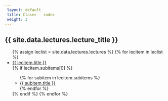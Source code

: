 ```yaml
---
 layout: default
 title: Clases - index
 weight: 3
---
```


<h2>{{ site.data.lectures.lecture_title }}</h2>
<ul>
  {% assign leclist = site.data.lectures.lectures %}
  {% for lecitem in leclist %}
    <li>
      <a href="{{ lecitem.url | prepend:site.baseurl }}">{{ lecitem.title }}</a>
    </li>
        {% if lecitem.subitems[0] %}
        <ul>
          {% for subitem in lecitem.subitems %}
              <li><a href="{{ subitem.url | prepend:site.baseurl }}">{{ subitem.title }}</a></li>
          {% endfor %}
        </ul>
     {% endif %}
  {% endfor %}
</ul>

